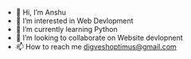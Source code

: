 - 👋 Hi, I’m Anshu
- 👀 I’m interested in Web Devlopment
- 🌱 I’m currently learning Python
- 💞️ I’m looking to collaborate on Website devlopnent
- 📫 How to reach me digveshoptimus@gmail.com

<!---
AnsloneKritisch/AnsloneKritisch is a ✨ special ✨ repository because its `README.md` (this file) appears on your GitHub profile.
You can click the Preview link to take a look at your changes.
--->
